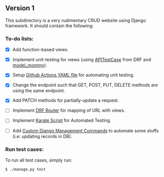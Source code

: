 ## Version 1

This subdirectory is a very rudimentary CRUD website using Django framework. It should contain the following:

### To-do lists:

* [X] Add function-based views.

* [X] Implement unit-testing for views (using [APITestCase](https://www.django-rest-framework.org/api-guide/testing/#api-test-cases) from DRF and [model_mommy](https://model-mommy.readthedocs.io/en/latest/basic_usage.html)).

* [X] Setup [Github Actions YAML file](../.github/workflows/github-actions-ci.yml) for automating unit testing.

* [X] Change the endpoint such that GET, POST, PUT, DELETE methods are using the same endpoint.

* [X] Add PATCH methods for partially-update a request.

* [ ] Implement [DRF Router](https://www.django-rest-framework.org/api-guide/routers/) for mapping of URL with views.

* [ ] Implement [Karate Script](https://github.com/karatelabs/karate) for Automated Testing.

* [ ] Add [Custom Django Management Commands](https://docs.djangoproject.com/en/dev/howto/custom-management-commands/) to automate some stuffs (i.e: updating records in DB).


### Run test cases:
To run all test cases, simply run:
```
$ ./manage.py test
```
